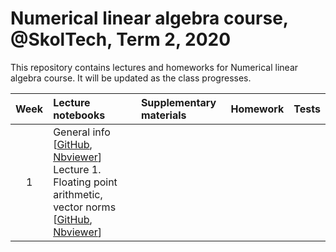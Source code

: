 # Numerical linear algebra course, @SkolTech, Term 2, 2020

This repository contains lectures and homeworks for Numerical linear algebra course. It will be updated as the class progresses.

| Week | Lecture notebooks | Supplementary materials | Homework | Tests |
|:------:|:----------|:----------|:----------|-------|
|1| General info [[GitHub](lectures/general_info.ipynb), [Nbviewer](https://nbviewer.jupyter.org/github/oseledets/nla2020/blob/master/lectures/general_info.ipynb)] <br> Lecture 1. Floating point arithmetic, vector norms [[GitHub](./lectures/lecture1/lecture-1.ipynb), [Nbviewer](https://nbviewer.jupyter.org/github/oseledets/nla2020/blob/master/lectures/lecture1/lecture-1.ipynb)] | | |
